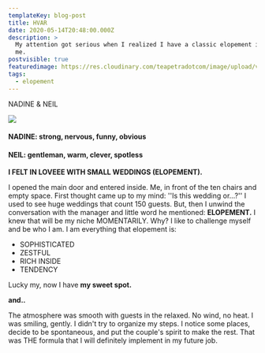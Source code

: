 ```yaml
---
templateKey: blog-post
title: HVAR
date: 2020-05-14T20:48:00.000Z
description: >
  My attention got serious when I realized I have a classic elopement in front of
  me.
postvisible: true
featuredimage: https://res.cloudinary.com/teapetradotcom/image/upload/v1597688689/_MG_1587_qwh2og.jpg
tags:
  - elopement
---
```

NADINE & NEIL

![](https://res.cloudinary.com/teapetradotcom/image/upload/v1597688755/_MG_1874_p0l03b.jpg)

#### **NADINE:**     strong, nervous, funny, obvious

#### **NEIL:**            gentleman, warm, clever, spotless





**I FELT IN LOVEEE WITH SMALL WEDDINGS (ELOPEMENT).**

I opened the main door and entered inside. Me, in front of the ten chairs and empty space. First thought came up to my mind: ''Is this wedding or...?'' I used to see huge weddings that count 150 guests. But, then I unwind the conversation with the manager and little word he mentioned: **ELOPEMENT.** I knew that will be my niche MOMENTARILY.  Why? I like to challenge myself and be who I am. I am everything that elopement is:

* SOPHISTICATED
* ZESTFUL
* RICH INSIDE
* TENDENCY

Lucky my, now I have **my sweet spot.** 

**and..**

The atmosphere was smooth with guests in the relaxed. No wind, no heat. I was smiling, gently. I didn't try to organize my steps. I notice some places, decide to be spontaneous, and put the couple's spirit to make the rest. That was THE formula that I will definitely implement in my future job.